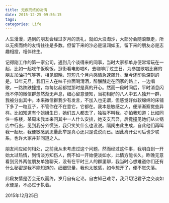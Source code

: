 ```yaml
---
title: 无疾而终的友情
date: 2015-12-25 09:56:15
tags:
categories: Life
---
```


人生漫漫，遇到的朋友会经过岁月的洗礼，就如大浪淘沙，大部分会随浪飘走，所以无疾而终的友情往往是多数。但留下来的沙必是温润如玉，留下来的朋友必是志趣相投，相伴终生。

<!--more-->

记得刚工作的第一家公司，遇到几个谈得来的同事，当时大家都单身便常常玩在一起，比如一起吃午饭晚饭，逛街看电影唱K，去咖啡厅过生日，为参加歌唱比赛的朋友加油打气等等，相见恨晚，短短几个月内感情急速飙升。至今还印象深刻的是，13年元旦，我们三人在味千拉面喝清酒，醉醺醺走在回家的路上，一边唱歌，一路跌跌撞撞，每每忆起都觉那时是真的开心。然而一段时间后，平时消息闪烁不停的微信群忽然渐无声息，细心留意便知，当初相好的八人中五人独开一群，我被分出其中。本来微信群我少有发言，不加入也无谓，但感觉好似软绵绵的床铺下多了一粒豆子，不管你在不在意它，它都在。我本是敏感之人，便渐渐察觉些异样。比如知道有个姐姐生日，她们五人都去了，独独不叫我，亦怕我知道；比如同住一栋楼，某周末我本来问其中一人什么安排，她支支吾吾，后竟撞见她们从火锅店中行出，见到我分外慌张，我只笑笑什么也没说。隔阂由此生成，自此他们再叫我一起玩，我便敏感到思量此举是真心还只是说说而已。因此离开公司后也少联系，也许大家并非同道之人。

朋友间应如何相处，之前我从未考虑过这个问题，然而经过这件事，我明白到一开始太过热情，到情淡方知伤人，倒不如一开始便淡如水，此情方能长久。昨晚无意看到另外两位朋友单独聊天，没有在平时三人的群里聊，我当时心想难道你们还有什么秘密是我不能知道的。细细思量，我也太敏感，如今想开了，便不觉失落。

此段友情是否会无疾而终，岁月自有定论。自古知己难寻，我只切记君子之交淡如水便是，不必过于执着。

2015年12月25日